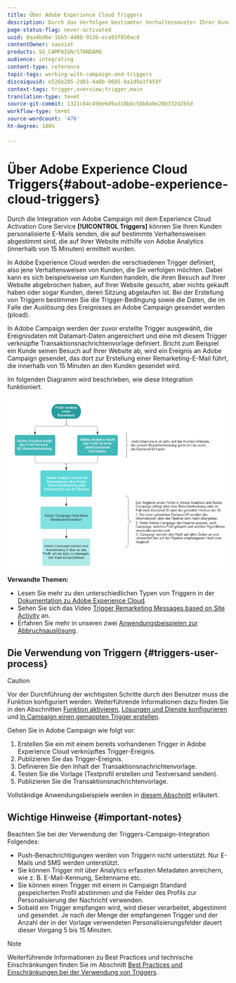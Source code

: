 ```yaml
---
title: Über Adobe Experience Cloud Triggers
description: Durch das Verfolgen bestimmter Verhaltensmuster Ihrer Kunden durch Adobe Analytics können Sie ihnen personalisierte E-Mails in Adobe Campaign senden.
page-status-flag: never-activated
uuid: 0aa4bd6e-1bb5-4d0b-913b-eca93f050acd
contentOwner: sauviat
products: SG_CAMPAIGN/STANDARD
audience: integrating
content-type: reference
topic-tags: working-with-campaign-and-triggers
discoiquuid: e526b205-2d01-4a8b-9685-ba1d9a1f459f
context-tags: trigger,overview;trigger,main
translation-type: tm+mt
source-git-commit: 1321c84c49de6d9a318bbc5bb8a0e28b332d2b5d
workflow-type: tm+mt
source-wordcount: '476'
ht-degree: 100%

---
```



# Über Adobe Experience Cloud Triggers{#about-adobe-experience-cloud-triggers}

Durch die Integration von Adobe Campaign mit dem Experience Cloud Activation Core Service **[!UICONTROL Triggers]** können Sie Ihren Kunden personalisierte E-Mails senden, die auf bestimmte Verhaltensweisen abgestimmt sind, die auf Ihrer Website mithilfe von Adobe Analytics (innerhalb von 15 Minuten) ermittelt wurden.

In Adobe Experience Cloud werden die verschiedenen Trigger definiert, also jene Verhaltensweisen von Kunden, die Sie verfolgen möchten. Dabei kann es sich beispielsweise um Kunden handeln, die ihren Besuch auf Ihrer Website abgebrochen haben, auf Ihrer Website gesucht, aber nichts gekauft haben oder sogar Kunden, deren Sitzung abgelaufen ist. Bei der Erstellung von Triggern bestimmen Sie die Trigger-Bedingung sowie die Daten, die im Falle der Auslösung des Ereignisses an Adobe Campaign gesendet werden (pload).

In Adobe Campaign werden der zuvor erstellte Trigger ausgewählt, die Ereignisdaten mit Datamart-Daten angereichert und eine mit diesem Trigger verknüpfte Transaktionsnachrichtenvorlage definiert. Bricht zum Beispiel ein Kunde seinen Besuch auf Ihrer Website ab, wird ein Ereignis an Adobe Campaign gesendet, das dort zur Erstellung einer Remarketing-E-Mail führt, die innerhalb von 15 Minuten an den Kunden gesendet wird.

Im folgenden Diagramm wird beschrieben, wie diese Integration funktioniert.

![](assets/triggers_diagram.png)

**Verwandte Themen:**

* Lesen Sie mehr zu den unterschiedlichen Typen von Triggern in der [Dokumentation zu Adobe Experience Cloud](https://docs.adobe.com/content/help/de-DE/core-services/interface/activation/triggers.html).
* Sehen Sie sich das Video [Trigger Remarketing Messages based on Site Activity](https://helpx.adobe.com/de/marketing-cloud/how-to/email-marketing.html#step-two) an.
* Erfahren Sie mehr in unseren zwei [Anwendungsbeispielen zur Abbruchsauslösung](../../integrating/using/abandonment-triggers-use-cases.md).

## Die Verwendung von Triggern   {#triggers-user-process}

>[!CAUTION]
>
>Vor der Durchführung der wichtigsten Schritte durch den Benutzer muss die Funktion konfiguriert werden. Weiterführende Informationen dazu finden Sie in den Abschnitten [Funktion aktivieren](../../integrating/using/configuring-triggers-in-experience-cloud.md#activating-the-functionality), [Lösungen und Dienste konfigurieren](../../integrating/using/configuring-triggers-in-experience-cloud.md#configuring-solutions-and-services) und [In Campaign einen gemappten Trigger erstellen](../../integrating/using/using-triggers-in-campaign.md#creating-a-mapped-trigger-in-campaign).

Gehen Sie in Adobe Campaign wie folgt vor:

1. Erstellen Sie ein mit einem bereits vorhandenen Trigger in Adobe Experience Cloud verknüpftes Trigger-Ereignis.
1. Publizieren Sie das Trigger-Ereignis.
1. Definieren Sie den Inhalt der Transaktionsnachrichtenvorlage.
1. Testen Sie die Vorlage (Testprofil erstellen und Testversand senden).
1. Publizieren Sie die Transaktionsnachrichtenvorlage.

Vollständige Anwendungsbeispiele werden in [diesem Abschnitt](../../integrating/using/abandonment-triggers-use-cases.md) erläutert.

## Wichtige Hinweise   {#important-notes}

Beachten Sie bei der Verwendung der Triggers-Campaign-Integration Folgendes:

* Push-Benachrichtigungen werden von Triggern nicht unterstützt. Nur E-Mails und SMS werden unterstützt.
* Sie können Trigger mit über Analytics erfassten Metadaten anreichern, wie z. B. E-Mail-Kennung, Seitenname etc.
* Sie können einen Trigger mit einem in Campaign Standard gespeicherten Profil abstimmen und die Felder des Profils zur Personalisierung der Nachricht verwenden.
* Sobald ein Trigger empfangen wird, wird dieser verarbeitet, abgestimmt und gesendet. Je nach der Menge der empfangenen Trigger und der Anzahl der in der Vorlage verwendeten Personalisierungsfelder dauert dieser Vorgang 5 bis 15 Minuten.

>[!NOTE]
>
>Weiterführende Informationen zu Best Practices und technische Einschränkungen finden Sie im Abschnitt [Best Practices und Einschränkungen bei der Verwendung von Triggers](../../integrating/using/configuring-triggers-in-experience-cloud.md#triggers-best-practices-and-limitations).

